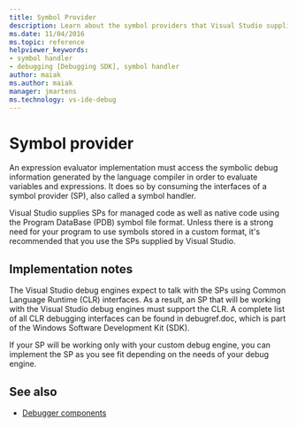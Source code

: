 ```yaml
---
title: Symbol Provider
description: Learn about the symbol providers that Visual Studio supplies to enable an expression evaluator to evaluate variables and expressions.
ms.date: 11/04/2016
ms.topic: reference
helpviewer_keywords:
- symbol handler
- debugging [Debugging SDK], symbol handler
author: maiak
ms.author: maiak
manager: jmartens
ms.technology: vs-ide-debug
---
```

# Symbol provider

An expression evaluator implementation must access the symbolic debug information generated by the language compiler in order to evaluate variables and expressions. It does so by consuming the interfaces of a symbol provider (SP), also called a symbol handler.

 Visual Studio supplies SPs for managed code as well as native code using the Program DataBase (PDB) symbol file format. Unless there is a strong need for your program to use symbols stored in a custom format, it's recommended that you use the SPs supplied by Visual Studio.

## Implementation notes
 The Visual Studio debug engines expect to talk with the SPs using Common Language Runtime (CLR) interfaces. As a result, an SP that will be working with the Visual Studio debug engines must support the CLR. A complete list of all CLR debugging interfaces can be found in debugref.doc, which is part of the Windows Software Development Kit (SDK).

 If your SP will be working only with your custom debug engine, you can implement the SP as you see fit depending on the needs of your debug engine.

## See also
- [Debugger components](../../extensibility/debugger/debugger-components.md)
